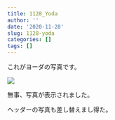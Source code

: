 ```yaml
---
title: 1128_Yoda
author: ''
date: '2020-11-28'
slug: 1128-yoda
categories: []
tags: []
---
```

これがヨーダの写真です。

![](/post/2020-11-28-1128-yoda/index_files/Yoda_picture.png)

無事、写真が表示されました。

ヘッダーの写真も差し替えまし得た。
